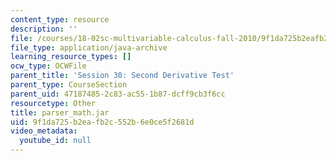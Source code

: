 ```yaml
---
content_type: resource
description: ''
file: /courses/18-02sc-multivariable-calculus-fall-2010/9f1da725b2eafb2c552b6e0ce5f2681d_parser_math.jar
file_type: application/java-archive
learning_resource_types: []
ocw_type: OCWFile
parent_title: 'Session 30: Second Derivative Test'
parent_type: CourseSection
parent_uid: 47187485-2c83-ac55-1b87-dcff9cb3f6cc
resourcetype: Other
title: parser_math.jar
uid: 9f1da725-b2ea-fb2c-552b-6e0ce5f2681d
video_metadata:
  youtube_id: null
---
```

